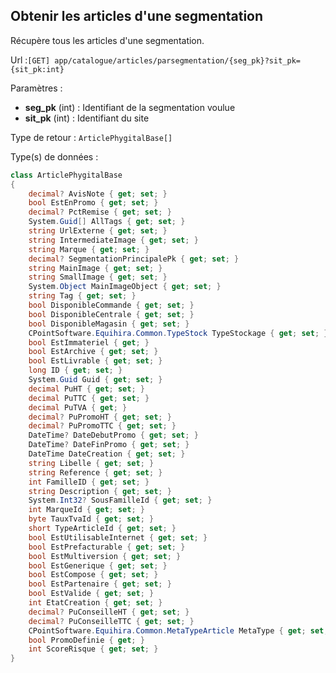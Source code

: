 ## <span id='articlesparsegmentation'>Obtenir les articles d'une segmentation</span>

Récupère tous les articles d'une segmentation.

Url :`[GET] app/catalogue/articles/parsegmentation/{seg_pk}?sit_pk={sit_pk:int}`

Paramètres : 

- **seg_pk** (int) : Identifiant de la segmentation voulue
- **sit_pk** (int) : Identifiant du site

Type de retour : `ArticlePhygitalBase[]`

Type(s) de données :

```csharp
class ArticlePhygitalBase
{
	decimal? AvisNote { get; set; }
	bool EstEnPromo { get; set; }
	decimal? PctRemise { get; set; }
	System.Guid[] AllTags { get; set; }
	string UrlExterne { get; set; }
	string IntermediateImage { get; set; }
	string Marque { get; set; }
	decimal? SegmentationPrincipalePk { get; set; }
	string MainImage { get; set; }
	string SmallImage { get; set; }
	System.Object MainImageObject { get; set; }
	string Tag { get; set; }
	bool DisponibleCommande { get; set; }
	bool DisponibleCentrale { get; set; }
	bool DisponibleMagasin { get; set; }
	CPointSoftware.Equihira.Common.TypeStock TypeStockage { get; set; }
	bool EstImmateriel { get; }
	bool EstArchive { get; set; }
	bool EstLivrable { get; set; }
	long ID { get; set; }
	System.Guid Guid { get; set; }
	decimal PuHT { get; set; }
	decimal PuTTC { get; set; }
	decimal PuTVA { get; }
	decimal? PuPromoHT { get; set; }
	decimal? PuPromoTTC { get; set; }
	DateTime? DateDebutPromo { get; set; }
	DateTime? DateFinPromo { get; set; }
	DateTime DateCreation { get; set; }
	string Libelle { get; set; }
	string Reference { get; set; }
	int FamilleID { get; set; }
	string Description { get; set; }
	System.Int32? SousFamilleId { get; set; }
	int MarqueId { get; set; }
	byte TauxTvaId { get; set; }
	short TypeArticleId { get; set; }
	bool EstUtilisableInternet { get; set; }
	bool EstPrefacturable { get; set; }
	bool EstMultiversion { get; set; }
	bool EstGenerique { get; set; }
	bool EstCompose { get; set; }
	bool EstPartenaire { get; set; }
	bool EstValide { get; set; }
	int EtatCreation { get; set; }
	decimal? PuConseilleHT { get; set; }
	decimal? PuConseilleTTC { get; set; }
	CPointSoftware.Equihira.Common.MetaTypeArticle MetaType { get; set; }
	bool PromoDefinie { get; }
	int ScoreRisque { get; set; }
}

```
